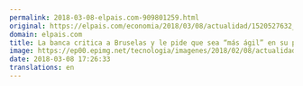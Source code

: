```yaml
---
permalink: 2018-03-08-elpais.com-909801259.html
original: https://elpais.com/economia/2018/03/08/actualidad/1520527632_559951.html#?ref=rss&format=simple&link=link
domain: elpais.com
title: La banca critica a Bruselas y le pide que sea “más ágil” en su plan de innovación financiera
image: https://ep00.epimg.net/tecnologia/imagenes/2018/02/08/actualidad/1518102649_055663_1518105062_rrss_normal.jpg
date: 2018-03-08 17:26:33
translations: en
---
```


